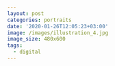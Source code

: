 ```yaml
---
layout: post
categories: portraits
date: '2020-01-26T12:05:23+03:00'
image: /images/illustration_4.jpg
image_size: 480x600
tags:
  - digital
---
```

